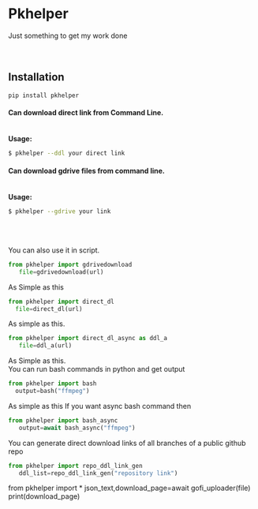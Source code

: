 # Pkhelper
Just something to get my work done<br><br><br>

## Installation
```
pip install pkhelper
```
#### Can download direct link from Command Line.
  <br>**Usage:**<br>
```bash
$ pkhelper --ddl your direct link
```

#### Can download gdrive files from command line.
<br>**Usage:**<br>
```bash 
$ pkhelper --gdrive your link
```
<br><br>

You can also use it in script.<br>
```python
from pkhelper import gdrivedownload
   file=gdrivedownload(url)
```

As Simple as this<br>
```python
from pkhelper import direct_dl
  file=direct_dl(url)
```
As  simple as this.
```python
from pkhelper import direct_dl_async as ddl_a
   file=ddl_a(url)
```
As Simple as this.
<br>
You can run bash commands in python and get output
```python
from pkhelper import bash
  output=bash("ffmpeg")
```
As simple as this 
If you want async bash command then
```python
from pkhelper import bash_async
   output=await bash_async("ffmpeg")
```
You can generate direct download links of all branches of a public github repo
```python
from pkhelper import repo_ddl_link_gen
   ddl_list=repo_ddl_link_gen("repository link")
```
from pkhelper import *
  json_text,download_page=await gofi_uploader(file)
  print(download_page)

